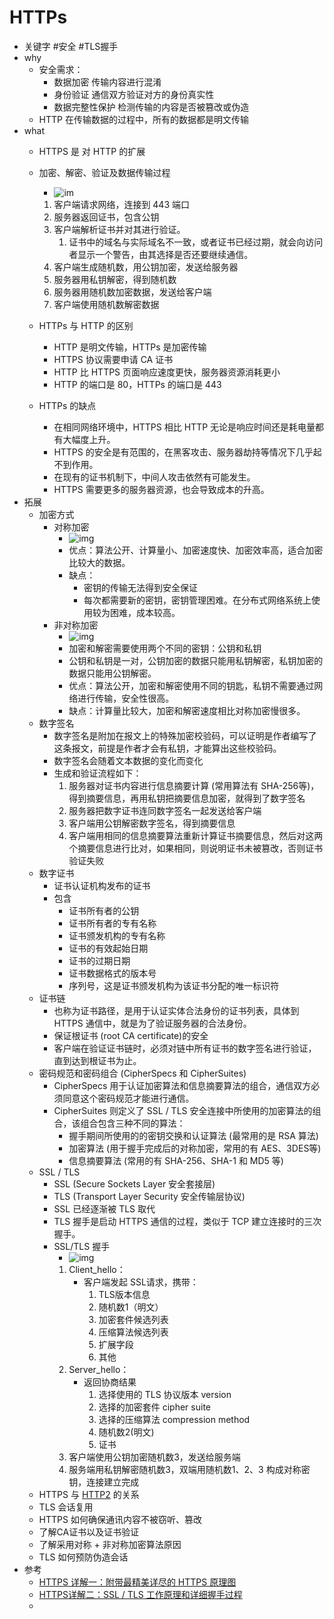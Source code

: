 # HTTPs

- 关键字
    #安全
    #TLS握手
- why
    - 安全需求：
        - 数据加密 传输内容进行混淆
        - 身份验证 通信双方验证对方的身份真实性
        - 数据完整性保护 检测传输的内容是否被篡改或伪造
    - HTTP 在传输数据的过程中，所有的数据都是明文传输
- what
    - HTTPS 是 对 HTTP 的扩展
    - 加密、解密、验证及数据传输过程
        - ![im](./assets/2023-04-06-23-38-32.png)
        1. 客户端请求网络，连接到 443 端口
        2. 服务器返回证书，包含公钥
        3. 客户端解析证书并对其进行验证。
           1. 证书中的域名与实际域名不一致，或者证书已经过期，就会向访问者显示一个警告，由其选择是否还要继续通信。
        4. 客户端生成随机数，用公钥加密，发送给服务器
        5. 服务器用私钥解密，得到随机数
        6. 服务器用随机数加密数据，发送给客户端
        7. 客户端使用随机数解密数据

    - HTTPs 与 HTTP 的区别
        - HTTP 是明文传输，HTTPs 是加密传输
        - HTTPS 协议需要申请 CA 证书
        - HTTP 比 HTTPS 页面响应速度更快，服务器资源消耗更小
        - HTTP 的端口是 80，HTTPs 的端口是 443

    - HTTPs 的缺点
        - 在相同网络环境中，HTTPS 相比 HTTP 无论是响应时间还是耗电量都有大幅度上升。
        - HTTPS 的安全是有范围的，在黑客攻击、服务器劫持等情况下几乎起不到作用。
        - 在现有的证书机制下，中间人攻击依然有可能发生。
        - HTTPS 需要更多的服务器资源，也会导致成本的升高。
- 拓展
    - 加密方式
        - 对称加密
            - ![img](./assets/2023-04-06-23-30-03.png)
            - 优点：算法公开、计算量小、加密速度快、加密效率高，适合加密比较大的数据。
            - 缺点：
                - 密钥的传输无法得到安全保证
                - 每次都需要新的密钥，密钥管理困难。在分布式网络系统上使用较为困难，成本较高。
        - 非对称加密
            - ![img](./assets/2023-04-06-23-34-25.png)
            - 加密和解密需要使用两个不同的密钥：公钥和私钥
            - 公钥和私钥是一对，公钥加密的数据只能用私钥解密，私钥加密的数据只能用公钥解密。
            - 优点：算法公开，加密和解密使用不同的钥匙，私钥不需要通过网络进行传输，安全性很高。
            - 缺点：计算量比较大，加密和解密速度相比对称加密慢很多。
    - 数字签名
        - 数字签名是附加在报文上的特殊加密校验码，可以证明是作者编写了这条报文，前提是作者才会有私钥，才能算出这些校验码。
        - 数字签名会随着文本数据的变化而变化
        - 生成和验证流程如下：
            1. 服务器对证书内容进行信息摘要计算 (常用算法有 SHA-256等)，得到摘要信息，再用私钥把摘要信息加密，就得到了数字签名
            2. 服务器把数字证书连同数字签名一起发送给客户端
            3. 客户端用公钥解密数字签名，得到摘要信息
            4. 客户端用相同的信息摘要算法重新计算证书摘要信息，然后对这两个摘要信息进行比对，如果相同，则说明证书未被篡改，否则证书验证失败
    - 数字证书
        - 证书认证机构发布的证书
        - 包含
            - 证书所有者的公钥
            - 证书所有者的专有名称
            - 证书颁发机构的专有名称
            - 证书的有效起始日期
            - 证书的过期日期
            - 证书数据格式的版本号
            - 序列号，这是证书颁发机构为该证书分配的唯一标识符
    - 证书链
        - 也称为证书路径，是用于认证实体合法身份的证书列表，具体到 HTTPS 通信中，就是为了验证服务器的合法身份。
        - 保证根证书 (root CA certificate)的安全
        - 客户端在验证证书链时，必须对链中所有证书的数字签名进行验证，直到达到根证书为止。
    - 密码规范和密码组合 (CipherSpecs 和 CipherSuites)
        - CipherSpecs 用于认证加密算法和信息摘要算法的组合，通信双方必须同意这个密码规范才能进行通信。
        - CipherSuites 则定义了 SSL / TLS 安全连接中所使用的加密算法的组合，该组合包含三种不同的算法：
            - 握手期间所使用的的密钥交换和认证算法 (最常用的是 RSA 算法)
            - 加密算法 (用于握手完成后的对称加密，常用的有 AES、3DES等)
            - 信息摘要算法 (常用的有 SHA-256、SHA-1 和 MD5 等)
    - SSL / TLS
        - SSL (Secure Sockets Layer 安全套接层)
        - TLS  (Transport Layer Security 安全传输层协议)
        - SSL 已经逐渐被 TLS 取代
        - TLS 握手是启动 HTTPS 通信的过程，类似于 TCP 建立连接时的三次握手。
        - SSL/TLS 握手
            - ![img](./assets/2023-04-06-23-14-44.png)
            1. Client_hello：
               - 客户端发起 SSL请求，携带：
                  1. TLS版本信息
                  2. 随机数1（明文）
                  3. 加密套件候选列表
                  4. 压缩算法候选列表
                  5. 扩展字段
                  6. 其他
            2. Server_hello：
               - 返回协商结果
                  1. 选择使用的 TLS 协议版本 version
                  2. 选择的加密套件 cipher suite
                  3. 选择的压缩算法 compression method
                  4. 随机数2(明文)
                  5. 证书
            3. 客户端使用公钥加密随机数3，发送给服务端
            4. 服务端用私钥解密随机数3，双端用随机数1、2、3 构成对称密钥，连接建立完成
    - HTTPS 与 [HTTP2](./http2.md) 的关系
    - TLS 会话复用
    - HTTPS 如何确保通讯内容不被窃听、篡改
    - 了解CA证书以及证书验证
    - 了解采用对称 + 非对称加密算法原因
    - TLS 如何预防伪造会话
- 参考
    - [HTTPS 详解一：附带最精美详尽的 HTTPS 原理图](https://segmentfault.com/a/1190000021494676)
    - [HTTPS详解二：SSL / TLS 工作原理和详细握手过程](https://segmentfault.com/a/1190000021559557)
    - [](HTTPs://zhuanlan.zhihu.com/p/26682342)
